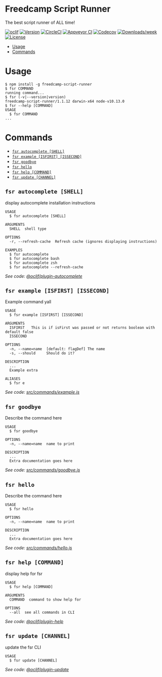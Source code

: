 Freedcamp Script Runner
=======================

The best script runner of ALL time!

[![oclif](https://img.shields.io/badge/cli-oclif-brightgreen.svg)](https://oclif.io)
[![Version](https://img.shields.io/npm/v/@oclif/example-multi-js.svg)](https://npmjs.org/package/@oclif/example-multi-js)
[![CircleCI](https://circleci.com/gh/oclif/example-multi-js/tree/master.svg?style=shield)](https://circleci.com/gh/oclif/example-multi-js/tree/master)
[![Appveyor CI](https://ci.appveyor.com/api/projects/status/github/oclif/example-multi-js?branch=master&svg=true)](https://ci.appveyor.com/project/oclif/example-multi-js/branch/master)
[![Codecov](https://codecov.io/gh/oclif/example-multi-js/branch/master/graph/badge.svg)](https://codecov.io/gh/oclif/example-multi-js)
[![Downloads/week](https://img.shields.io/npm/dw/@oclif/example-multi-js.svg)](https://npmjs.org/package/@oclif/example-multi-js)
[![License](https://img.shields.io/npm/l/@oclif/example-multi-js.svg)](https://github.com/oclif/example-multi-js/blob/master/package.json)

<!-- toc -->
* [Usage](#usage)
* [Commands](#commands)
<!-- tocstop -->
# Usage
<!-- usage -->
```sh-session
$ npm install -g freedcamp-script-runner
$ fsr COMMAND
running command...
$ fsr (-v|--version|version)
freedcamp-script-runner/1.1.12 darwin-x64 node-v10.13.0
$ fsr --help [COMMAND]
USAGE
  $ fsr COMMAND
...
```
<!-- usagestop -->
# Commands
<!-- commands -->
* [`fsr autocomplete [SHELL]`](#fsr-autocomplete-shell)
* [`fsr example [ISFIRST] [ISSECOND]`](#fsr-example-isfirst-issecond)
* [`fsr goodbye`](#fsr-goodbye)
* [`fsr hello`](#fsr-hello)
* [`fsr help [COMMAND]`](#fsr-help-command)
* [`fsr update [CHANNEL]`](#fsr-update-channel)

## `fsr autocomplete [SHELL]`

display autocomplete installation instructions

```
USAGE
  $ fsr autocomplete [SHELL]

ARGUMENTS
  SHELL  shell type

OPTIONS
  -r, --refresh-cache  Refresh cache (ignores displaying instructions)

EXAMPLES
  $ fsr autocomplete
  $ fsr autocomplete bash
  $ fsr autocomplete zsh
  $ fsr autocomplete --refresh-cache
```

_See code: [@oclif/plugin-autocomplete](https://github.com/oclif/plugin-autocomplete/blob/v0.1.0/src/commands/autocomplete/index.ts)_

## `fsr example [ISFIRST] [ISSECOND]`

Example command yall

```
USAGE
  $ fsr example [ISFIRST] [ISSECOND]

ARGUMENTS
  ISFIRST   This is if isFirst was passed or not returns boolean with default false
  ISSECOND

OPTIONS
  -n, --name=name  [default: flagDef] The name
  -s, --should     Should do it?

DESCRIPTION
  ...
  Example extra

ALIASES
  $ fsr e
```

_See code: [src/commands/example.js](https://github.com/agrublev/freedcamp-script-runner/blob/v1.1.12/src/commands/example.js)_

## `fsr goodbye`

Describe the command here

```
USAGE
  $ fsr goodbye

OPTIONS
  -n, --name=name  name to print

DESCRIPTION
  ...
  Extra documentation goes here
```

_See code: [src/commands/goodbye.js](https://github.com/agrublev/freedcamp-script-runner/blob/v1.1.12/src/commands/goodbye.js)_

## `fsr hello`

Describe the command here

```
USAGE
  $ fsr hello

OPTIONS
  -n, --name=name  name to print

DESCRIPTION
  ...
  Extra documentation goes here
```

_See code: [src/commands/hello.js](https://github.com/agrublev/freedcamp-script-runner/blob/v1.1.12/src/commands/hello.js)_

## `fsr help [COMMAND]`

display help for fsr

```
USAGE
  $ fsr help [COMMAND]

ARGUMENTS
  COMMAND  command to show help for

OPTIONS
  --all  see all commands in CLI
```

_See code: [@oclif/plugin-help](https://github.com/oclif/plugin-help/blob/v2.1.6/src/commands/help.ts)_

## `fsr update [CHANNEL]`

update the fsr CLI

```
USAGE
  $ fsr update [CHANNEL]
```

_See code: [@oclif/plugin-update](https://github.com/oclif/plugin-update/blob/v1.3.9/src/commands/update.ts)_
<!-- commandsstop -->

